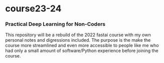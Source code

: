 # course23-24
### Practical Deep Learning for Non-Coders

This repository will be a rebuild of the 2022 fastai course with my own personal notes and digressions included. The purpose is the make the course more streamlined and even more accessible to people like me who had only a small amount of software/Python experience before joining the course.
